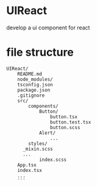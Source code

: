 # UIReact
develop a ui component for react

# file structure
```
UIReact/
	README.md
	node_modules/
	tsconfig.json
	package.json
	.gitignore
	src/
		components/
			Button/
				button.tsx
				button.test.tsx
				button.scss
			Alert/
				...
		styles/
      _mixin.scss
      ...
			index.scss
    App.tsx
    index.tsx
    ...
	```